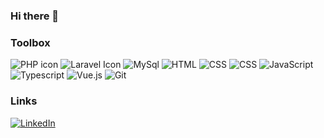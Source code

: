 ### Hi there 👋

### Toolbox

<div class="row">
  <div class="column">
    <img src="https://img.shields.io/badge/-PHP-777BB4?logo=php&logoColor=white" alt="PHP icon">
    <img src="https://img.shields.io/badge/-Laravel-FF2D20?logo=laravel&logoColor=white" alt="Laravel Icon">
    <img src="https://img.shields.io/badge/-MySQL-4479A1?logo=mysql&logoColor=white" alt="MySql"> 
    <img src="https://img.shields.io/badge/-HTML-E34F26?logo=html5&logoColor=white" alt="HTML">
    <img src="https://img.shields.io/badge/-CSS-1572B6?logo=css3&logoColor=white" alt="CSS">
    <img src="https://img.shields.io/badge/-Tailwind-06B6D4?logo=tailwindcss&logoColor=white" alt="CSS">
    <img src="https://img.shields.io/badge/-JavaScript-F7DF1E?logo=javascript&logoColor=black" alt="JavaScript">
    <img src="https://img.shields.io/badge/-TypeScript-3178C6?logo=typescript&logoColor=white" alt="Typescript"> 
    <img src="https://img.shields.io/badge/-Vue.js-4FC08D?logo=vue.js&logoColor=white" alt="Vue.js">  
    <img src="https://img.shields.io/badge/-Git-F05032?logo=git&logoColor=white" alt="Git">
    
  </div>
  
### Links
  
  <div class="column">
    <a href="https://www.linkedin.com/in/mikusrakis/">
    <img src="https://img.shields.io/badge/-LinkedIn-0A66C2?logo=linkedin&logoColor=white" alt="LinkedIn">
    </a>
  </div>
  

